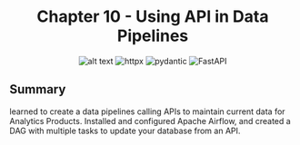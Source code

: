 <div align="center">

# Chapter 10 - Using API in Data Pipelines
![alt text](https://img.shields.io/badge/Workflow-Apache_Airflow-%23228BE6?logo=apacheairflow&logoColor=white)
![httpx](https://img.shields.io/badge/HTTP-httpx-%23228BE6?logo=python&logoColor=white)
![pydantic](https://img.shields.io/badge/Data-pydantic-%23E83A59?logo=python&logoColor=white)
![FastAPI](https://img.shields.io/badge/API-FastAPI-teal?logo=fastapi&logoColor=white)
</div>

## Summary

learned to create a data pipelines calling APIs to maintain current data for Analytics Products. Installed and configured Apache Airflow, and created a DAG with multiple tasks to update your database from an API.
